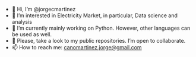 - 👋 Hi, I’m @jorgecmartinez
- 👀 I’m interested in Electricity Market, in particular, Data science and analysis
- 🌱 I’m currently mainly working on Python. However, other languages can be used as well.
- 💞️ Please, take a look to my public repositories. I’m open to collaborate.
- 📫 How to reach me: canomartinez.jorge@gmail.com
